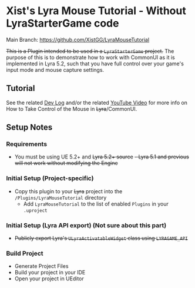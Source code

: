 # Xist's Lyra Mouse Tutorial - Without LyraStarterGame code

Main Branch: https://github.com/XistGG/LyraMouseTutorial

~~This is a Plugin intended to be used in a `LyraStarterGame` project.~~
The purpose of this is to demonstrate how to work with CommonUI as it
is implemented in Lyra 5.2, such that you have full control over
your game's input mode and mouse capture settings.


## Tutorial

See the related
[Dev Log](https://x157.github.io/UE5/LyraStarterGame/Tutorials/How-to-Take-Control-of-the-Mouse)
and/or the related
[YouTube Video](https://youtu.be/A9dp3cmCFtQ)
for more info on How to Take Control of the Mouse in ~~Lyra~~/CommonUI.


## Setup Notes

### Requirements

- You must be using UE 5.2+ and ~~Lyra 5.2+ source~~
  ~~- Lyra 5.1 and previous will not work without modifying the Engine~~

### Initial Setup (Project-specific)

- Copy this plugin to your ~~Lyra~~ project into the `/Plugins/LyraMouseTutorial` directory
  - Add `LyraMouseTutorial` to the list of enabled `Plugins` in your `.uproject`

### Initial Setup (Lyra API export) (Not sure about this part)

- ~~Publicly export Lyra's `ULyraActivatableWidget` class using `LYRAGAME_API`~~

### Build Project

- Generate Project Files
- Build your project in your IDE
- Open your project in UEditor
